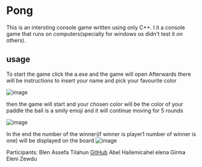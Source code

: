# Pong

This is an intersting console game written using only C++. I it a console game that runs on computers(specially for windows os didn't test it on others).

## usage
To start the game click the a.exe and the game will open
Afterwards there will be instructions to insert your name and pick your favourite color

![image](https://user-images.githubusercontent.com/62964622/197350336-5035b02a-b873-46f6-8e83-fdce0eedcd59.png)

then the game will start and your chosen color will be the color of your paddle
the ball is a smily emoji and it will continue moving for 5 rounds

![image](https://user-images.githubusercontent.com/62964622/197350406-2dec9232-f25c-4849-943f-704ebad5691e.png)

In the end the number of the winner(if winner is player1 number of winner is one) will be displayed on the board
![image](https://user-images.githubusercontent.com/62964622/197350488-ac953c30-45bb-4750-80d1-e64c2c90b42b.png)


Participants:
Blen Assefa Tilahun [GitHub](https://github.com/blenassefa2)
Abel Hailemicahel
elena Girma
Eleni Zewdu

